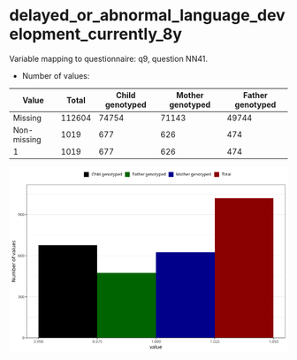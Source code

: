 # delayed_or_abnormal_language_development_currently_8y
Variable mapping to questionnaire: q9, question NN41.
- Number of values:

| Value | Total | Child genotyped | Mother genotyped | Father genotyped |
| ----- | ----- | --------------- | ---------------- | ---------------- |
| Missing | 112604 | 74754 | 71143 | 49744 |
| Non-missing | 1019 | 677 | 626 | 474 |
| 1 | 1019 | 677 | 626 | 474 |



![](delayed_or_abnormal_language_development_currently_8y_n.png)



